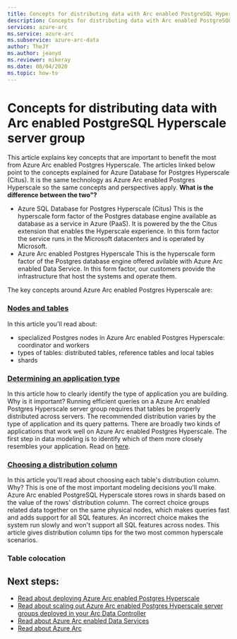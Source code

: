 ```yaml
--- 
title: Concepts for distributing data with Arc enabled PostgreSQL Hyperscale server group
description: Concepts for distributing data with Arc enabled PostgreSQL Hyperscale server group
services: azure-arc
ms.service: azure-arc
ms.subservice: azure-arc-data
author: TheJY
ms.author: jeanyd
ms.reviewer: mikeray
ms.date: 08/04/2020
ms.topic: how-to
---
```


 
# Concepts for distributing data with Arc enabled PostgreSQL Hyperscale server group

This article explains key concepts that are important to benefit the most from Azure Arc enabled Postgres Hyperscale.
The articles linked below point to the concepts explained for Azure Database for Postgres Hyperscale (Citus). It is the same technology as Azure Arc enabled Postgres Hyperscale so the same concepts and perspectives apply.
**What is the difference between the two"?**
- Azure SQL Database for Postgres Hyperscale (Citus)
This is the hyperscale form factor of the Postgres database engine available as database as a service in Azure (PaaS). It is powered by the the Citus extension that enables the Hyperscale experience.
In this form factor the service runs in the Microsoft datacenters and is operated by Microsoft.
- Azure Arc enabled Postgres Hyperscale
This is the hyperscale form factor of the Postgres database engine offered avilable with Azure Arc enabled Data Service. In this form factor, our customers provide the infrastructure that host the systems and operate them.

The key concepts around Azure Arc enabled Postgres Hyperscale are:
### [Nodes and tables](https://docs.microsoft.com/azure/postgresql/concepts-hyperscale-nodes)
In this article you'll read about:
- specialized Postgres nodes in Azure Arc enabled Postgres Hyperscale: coordinator and workers
- types of tables: distributed tables, reference tables and local tables
- shards 

### [Determining an application type](https://docs.microsoft.com/azure/postgresql/concepts-hyperscale-app-type)
In this article how to clearly identify the type of application you are building. Why is it important?
Running efficient queries on a Azure Arc enabled Postgres Hyperscale server group requires that tables be properly distributed across servers. 
The recommended distribution varies by the type of application and its query patterns.
There are broadly two kinds of applications that work well on Azure Arc enabled Postgres Hyperscale. 
The first step in data modeling is to identify which of them more closely resembles your application. Read on [here]().

### [Choosing a distribution column](https://docs.microsoft.com/azure/postgresql/concepts-hyperscale-choose-distribution-column)
In this article you'll read about choosing each table's distribution column. Why?
This is one of the most important modeling decisions you'll make. Azure Arc enabled PostgreSQL Hyperscale stores rows in shards based on the value of the rows' distribution column.
The correct choice groups related data together on the same physical nodes, which makes queries fast and adds support for all SQL features. 
An incorrect choice makes the system run slowly and won't support all SQL features across nodes.
This article gives distribution column tips for the two most common hyperscale scenarios.

### Table colocation


## Next steps:
- [Read about deploying Azure Arc enabled Postgres Hyperscale](create-postgresql-hyperscale-server-group.md)
- [Read about scaling out Azure Arc enabled Postgres Hyperscale server groups deployed in your Arc Data Controller](scale-out-postgresql-hyperscale-server-group.md)
- [Read about Azure Arc enabled Data Services]()
- [Read about Azure Arc]()
